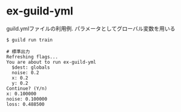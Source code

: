 # ex-guild-yml
guild.ymlファイルの利用例. パラメータとしてグローバル変数を用いる

```
$ guild run train

# 標準出力
Refreshing flags...
You are about to run ex-guild-yml
  $dest: globals
  noise: 0.2
  x: 0.2
  y: 0.2
Continue? (Y/n)
x: 0.100000
noise: 0.100000
loss: 0.488500
```
